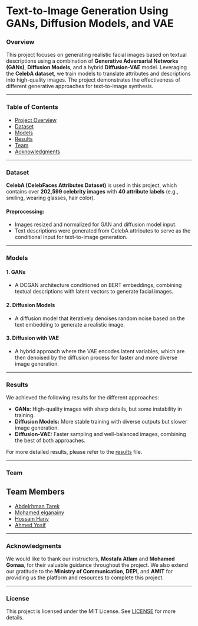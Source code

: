 # **Text-to-Image Generation Using GANs, Diffusion Models, and VAE**

### **Overview**

This project focuses on generating realistic facial images based on textual descriptions using a combination of **Generative Adversarial Networks (GANs)**, **Diffusion Models**, and a hybrid **Diffusion-VAE** model. Leveraging the **CelebA dataset**, we train models to translate attributes and descriptions into high-quality images. The project demonstrates the effectiveness of different generative approaches for text-to-image synthesis.

---

### **Table of Contents**

- [Project Overview](#overview)
- [Dataset](#dataset)
- [Models](#models)
- [Results](#results)
- [Team](#team)
- [Acknowledgments](#acknowledgments)

---

### **Dataset**

**CelebA (CelebFaces Attributes Dataset)** is used in this project, which contains over **202,599 celebrity images** with **40 attribute labels** (e.g., smiling, wearing glasses, hair color). 

#### **Preprocessing:**
- Images resized and normalized for GAN and diffusion model input.
- Text descriptions were generated from CelebA attributes to serve as the conditional input for text-to-image generation.

---

### **Models**

#### **1. GANs**
- A DCGAN architecture conditioned on BERT embeddings, combining textual descriptions with latent vectors to generate facial images.

#### **2. Diffusion Models**
- A diffusion model that iteratively denoises random noise based on the text embedding to generate a realistic image.

#### **3. Diffusion with VAE**
- A hybrid approach where the VAE encodes latent variables, which are then denoised by the diffusion process for faster and more diverse image generation.

---

### **Results**

We achieved the following results for the different approaches:

- **GANs:** High-quality images with sharp details, but some instability in training.
- **Diffusion Models:** More stable training with diverse outputs but slower image generation.
- **Diffusion-VAE:** Faster sampling and well-balanced images, combining the best of both approaches.

For more detailed results, please refer to the [results](https://github.com/m7mdGNo/celeba-text-to-image/blob/main/presentation.pptx) file.

---

### **Team**

## Team Members
- [Abdelrhman Tarek](https://github.com/Abdelrhmantarekabdelmawla)
- [Mohamed elganainy](https://github.com/m7mdGNo)
- [Hossam Hany](https://github.com/Hossam-elganainy)
- [Ahmed Yosif](https://github.com/yousifless)


---

### **Acknowledgments**

We would like to thank our instructors, **Mostafa Atlam** and **Mohamed Gomaa**, for their valuable guidance throughout the project. We also extend our gratitude to the **Ministry of Communication**, **DEPI**, and **AMIT** for providing us the platform and resources to complete this project.

---

### **License**

This project is licensed under the MIT License. See [LICENSE](https://github.com/m7mdGNo/celeba-text-to-image/blob/main/LICENSE.md) for more details.
